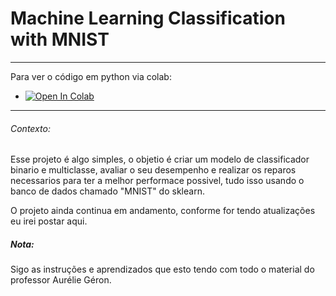 # Machine Learning Classification with MNIST

----
Para ver o código em python via colab:
* <a href="https://colab.research.google.com/drive/1azzkoHGH4kswp52z25eOLxX7HfW5wO__?usp=sharing" target="_parent"><img src="https://colab.research.google.com/assets/colab-badge.svg" alt="Open In Colab"/></a>

----

###### Contexto:

Esse projeto é algo simples, o objetio é criar um modelo de classificador binario e multiclasse, avaliar o seu desempenho e realizar os reparos necessarios para ter a melhor performace possivel, tudo isso usando o banco de dados chamado "MNIST" do sklearn.

O projeto ainda continua em andamento, conforme for tendo atualizações eu irei postar aqui.




##### Nota:

Sigo as instruções e aprendizados que esto tendo com todo o material do professor Aurélie Géron.
